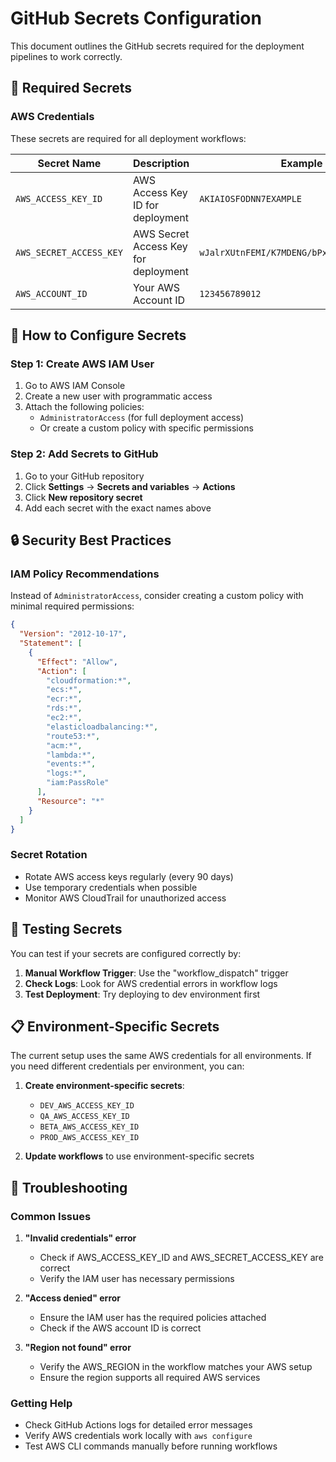 # GitHub Secrets Configuration

This document outlines the GitHub secrets required for the deployment pipelines to work correctly.

## 🔐 Required Secrets

### **AWS Credentials**

These secrets are required for all deployment workflows:

| Secret Name             | Description                          | Example                                    |
| ----------------------- | ------------------------------------ | ------------------------------------------ |
| `AWS_ACCESS_KEY_ID`     | AWS Access Key ID for deployment     | `AKIAIOSFODNN7EXAMPLE`                     |
| `AWS_SECRET_ACCESS_KEY` | AWS Secret Access Key for deployment | `wJalrXUtnFEMI/K7MDENG/bPxRfiCYEXAMPLEKEY` |
| `AWS_ACCOUNT_ID`        | Your AWS Account ID                  | `123456789012`                             |

## 🚀 How to Configure Secrets

### **Step 1: Create AWS IAM User**

1. Go to AWS IAM Console
2. Create a new user with programmatic access
3. Attach the following policies:
   - `AdministratorAccess` (for full deployment access)
   - Or create a custom policy with specific permissions

### **Step 2: Add Secrets to GitHub**

1. Go to your GitHub repository
2. Click **Settings** → **Secrets and variables** → **Actions**
3. Click **New repository secret**
4. Add each secret with the exact names above

## 🔒 Security Best Practices

### **IAM Policy Recommendations**

Instead of `AdministratorAccess`, consider creating a custom policy with minimal required permissions:

```json
{
  "Version": "2012-10-17",
  "Statement": [
    {
      "Effect": "Allow",
      "Action": [
        "cloudformation:*",
        "ecs:*",
        "ecr:*",
        "rds:*",
        "ec2:*",
        "elasticloadbalancing:*",
        "route53:*",
        "acm:*",
        "lambda:*",
        "events:*",
        "logs:*",
        "iam:PassRole"
      ],
      "Resource": "*"
    }
  ]
}
```

### **Secret Rotation**

- Rotate AWS access keys regularly (every 90 days)
- Use temporary credentials when possible
- Monitor AWS CloudTrail for unauthorized access

## 🧪 Testing Secrets

You can test if your secrets are configured correctly by:

1. **Manual Workflow Trigger**: Use the "workflow_dispatch" trigger
2. **Check Logs**: Look for AWS credential errors in workflow logs
3. **Test Deployment**: Try deploying to dev environment first

## 📋 Environment-Specific Secrets

The current setup uses the same AWS credentials for all environments. If you need different credentials per environment, you can:

1. **Create environment-specific secrets**:

   - `DEV_AWS_ACCESS_KEY_ID`
   - `QA_AWS_ACCESS_KEY_ID`
   - `BETA_AWS_ACCESS_KEY_ID`
   - `PROD_AWS_ACCESS_KEY_ID`

2. **Update workflows** to use environment-specific secrets

## 🚨 Troubleshooting

### **Common Issues**

1. **"Invalid credentials" error**

   - Check if AWS_ACCESS_KEY_ID and AWS_SECRET_ACCESS_KEY are correct
   - Verify the IAM user has necessary permissions

2. **"Access denied" error**

   - Ensure the IAM user has the required policies attached
   - Check if the AWS account ID is correct

3. **"Region not found" error**
   - Verify the AWS_REGION in the workflow matches your AWS setup
   - Ensure the region supports all required AWS services

### **Getting Help**

- Check GitHub Actions logs for detailed error messages
- Verify AWS credentials work locally with `aws configure`
- Test AWS CLI commands manually before running workflows
